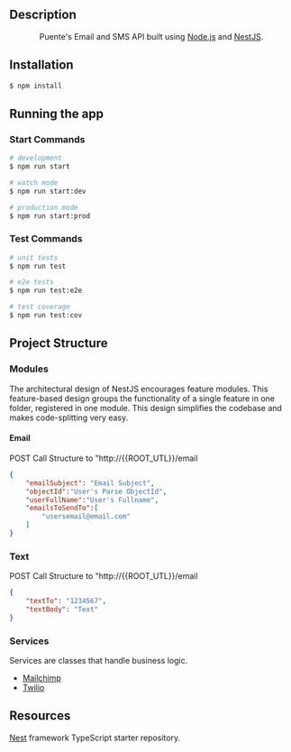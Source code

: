 [circleci-image]: https://img.shields.io/circleci/build/github/nestjs/nest/master?token=abc123def456
[circleci-url]: https://circleci.com/gh/nestjs/nest


## Description
  <p align="center">Puente's Email and SMS API built using <a href="http://nodejs.org" target="_blank">Node.js</a> and <a href="https://docs.nestjs.com/" target="_blank">NestJS</a>.</p>
 <p align="center">

## Installation

```bash
$ npm install
```

## Running the app

### Start Commands
```bash
# development
$ npm run start

# watch mode
$ npm run start:dev

# production mode
$ npm run start:prod
```

### Test Commands

```bash
# unit tests
$ npm run test

# e2e tests
$ npm run test:e2e

# test coverage
$ npm run test:cov
```
## Project Structure

### Modules
The architectural design of NestJS encourages feature modules. This feature-based design groups the functionality of a single feature in one folder, registered in one module. This design simplifies the codebase and makes code-splitting very easy.


#### Email
POST Call Structure to "http://{{ROOT_UTL}}/email
```json
{
    "emailSubject": "Email Subject",
    "objectId":"User's Parse ObjectId",
    "userFullName":"User's Fullname",
    "emailsToSendTo":[
        "usersemail@email.com"
    ]
}
```

### Text
POST Call Structure to "http://{{ROOT_UTL}}/email
```json
{
    "textTo": "1234567",
    "textBody": "Text"
}
```

### Services
Services are classes that handle business logic.
- [Mailchimp](https://mailchimp.com/developer/transactional/)
- [Twilio](https://www.twilio.com/docs/sms/quickstart/node)

## Resources
[Nest](https://github.com/nestjs/nest) framework TypeScript starter repository.



